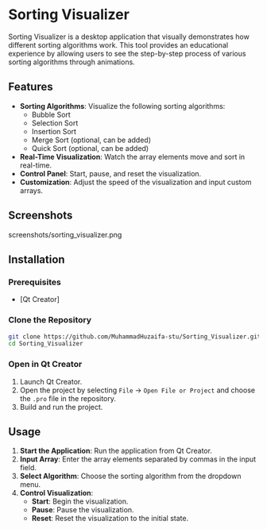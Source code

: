 # Sorting Visualizer

Sorting Visualizer is a desktop application that visually demonstrates how different sorting algorithms work. This tool provides an educational experience by allowing users to see the step-by-step process of various sorting algorithms through animations.

## Features

- **Sorting Algorithms**: Visualize the following sorting algorithms:
  - Bubble Sort
  - Selection Sort
  - Insertion Sort
  - Merge Sort (optional, can be added)
  - Quick Sort (optional, can be added)
- **Real-Time Visualization**: Watch the array elements move and sort in real-time.
- **Control Panel**: Start, pause, and reset the visualization.
- **Customization**: Adjust the speed of the visualization and input custom arrays.

## Screenshots

screenshots/sorting_visualizer.png

## Installation

### Prerequisites

- [Qt Creator]

### Clone the Repository

```sh
git clone https://github.com/MuhammadHuzaifa-stu/Sorting_Visualizer.git
cd Sorting_Visualizer
```

### Open in Qt Creator

1. Launch Qt Creator.
2. Open the project by selecting `File` -> `Open File or Project` and choose the `.pro` file in the repository.
3. Build and run the project.

## Usage

1. **Start the Application**: Run the application from Qt Creator.
2. **Input Array**: Enter the array elements separated by commas in the input field.
3. **Select Algorithm**: Choose the sorting algorithm from the dropdown menu.
4. **Control Visualization**:
   - **Start**: Begin the visualization.
   - **Pause**: Pause the visualization.
   - **Reset**: Reset the visualization to the initial state.
